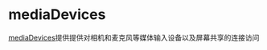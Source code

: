 # mediaDevices

[mediaDevices](https://developer.mozilla.org/zh-CN/docs/Web/API/Navigator/mediaDevices)提供提供对相机和麦克风等媒体输入设备以及屏幕共享的连接访问
